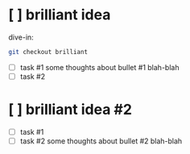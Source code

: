 # [ ] brilliant idea
dive-in:
```sh
git checkout brilliant
```
- [ ] task #1
some thoughts about bullet #1
blah-blah
- [ ] task #2

# [ ] brilliant idea #2
- [ ] task #1
- [ ] task #2
some thoughts about bullet #2
blah-blah
